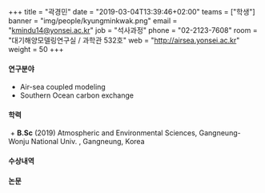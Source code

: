+++
title = "곽경민"
date = "2019-03-04T13:39:46+02:00"
teams = ["학생"]
banner = "img/people/kyungminkwak.png"
email = "kmindu14@yonsei.ac.kr"
job = "석사과정"
phone = "02-2123-7608"
room = "대기해양모델링연구실 / 과학관 532호"
web = "http://airsea.yonsei.ac.kr"
weight = 50
+++

#### 연구분야
+ Air-sea coupled modeling
+ Southern Ocean carbon exchange

#### 학력

 + **B.Sc** (2019) Atmospheric and Environmental Sciences, Gangneung-Wonju National Univ. , Gangneung, Korea
 
#### 수상내역


#### 논문
